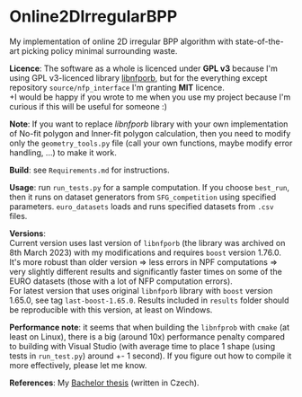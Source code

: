 # Online2DIrregularBPP
 My implementation of online 2D irregular BPP algorithm with state-of-the-art picking policy minimal surrounding waste.



**Licence**: The software as a whole is licenced under **GPL v3** because I'm using GPL v3-licenced library [libnfporb](https://github.com/kallaballa/libnfporb/), but for the everything except repository `source/nfp_interface` I'm granting **MIT** licence.  
+I would be happy if you wrote to me when you use my project because I'm curious if this will be useful for someone :)

**Note**: If you want to replace *libnfporb* library with your own implementation of No-fit polygon and Inner-fit polygon calculation, then you need to modify only the `geometry_tools.py` file (call your own functions, maybe modify error handling, ...) to make it work.

**Build**: see `Requirements.md` for instructions.

**Usage**:  run `run_tests.py` for a sample computation. If you choose `best_run`, then it runs on dataset generators  from `SFG_competition` using specified parameters. `euro_datasets` loads and runs specified datasets from `.csv` files.

**Versions**:  
Current version uses last version of `libnfporb` (the library was archived on 8th March 2023) with my modifications and requires `boost` version 1.76.0. It's more robust than older version => less errors in NPF computations => very slightly different results and significantly faster times on some of the EURO datasets (those with a lot of NFP computation errors).     
For latest version that uses original `libnfporb` library with `boost` version 1.65.0, see tag `last-boost-1.65.0`. Results included in `results` folder should be reproducible with this version, at least on Windows. 

**Performance note**: it seems that when building the `libnfprob` with `cmake` (at least on Linux), there is a big (around 10x) performance penalty compared to building with Visual Studio (with average time to place 1 shape (using tests in `run_test.py`) around +- 1 second). If you figure out how to compile it more effectively, please let me know.  

**References**: My [Bachelor thesis](https://dspace.cuni.cz/bitstream/handle/20.500.11956/148383/130316114.pdf) (written in Czech).
